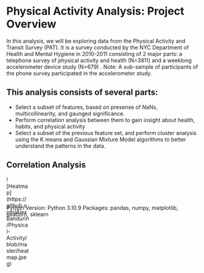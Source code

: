 # Physical Activity Analysis: Project Overview

In this analysis, we will be exploring data from the Physical Activity and Transit Survey (PAT). It is a survey conducted by the NYC Department of Health and Mental Hygiene in 2010-2011 consisting of 2 major parts: a telephone survey of physical activity and health (N=3811) and a weeklong accelerometer device study (N=679) . Note: A sub-sample of participants of the phone survey participated in the accelerometer study.

## This analysis consists of several parts:

- Select a subset of features, based on presense of NaNs, multicollinearity, and gaunged significance.
- Perform correlation analysis between them to gain insight about health, habits, and physical activity 
- Select a subset of the previous feature set, and perform cluster analysis using the K means and Gaussian Mixture Model algorithms to 
  better understand the patterns in the data.
  
## Correlation Analysis

<div style="width:60px ; height:60px">
![Heatmap](https://github.com/AlexBandurin/Physical-Activity/blob/master/heatmap.jpeg)
</div>


Python Version: Python 3.10.9
Packages: pandas, numpy, matplotlib, seaborn, sklearn
